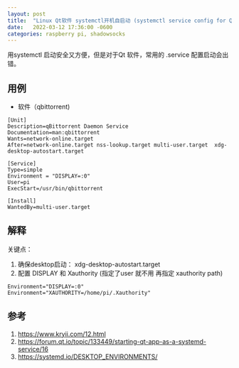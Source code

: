 ```yaml
---
layout: post
title:  "Linux Qt软件 systemctl开机自启动 (systemctl service config for Qt app)"
date:   2022-03-12 17:36:00 -0600
categories: raspberry pi, shadowsocks
---
```


用systemctl 启动安全又方便，但是对于Qt 软件，常用的 .service 配置启动会出错。 

## 用例
- 软件（qbittorrent)

```
[Unit]
Description=qBittorrent Daemon Service
Documentation=man:qbittorrent
Wants=network-online.target
After=network-online.target nss-lookup.target multi-user.target  xdg-desktop-autostart.target

[Service]
Type=simple
Environment = "DISPLAY=:0"
User=pi
ExecStart=/usr/bin/qbittorrent

[Install]
WantedBy=multi-user.target
```

## 解释
关键点：
1. 确保desktop启动： xdg-desktop-autostart.target
2. 配置 DISPLAY 和 Xauthority (指定了user 就不用 再指定 xauthority path)
```
Environment="DISPLAY=:0"
Environment="XAUTHORITY=/home/pi/.Xauthority"
```

## 参考
1. https://www.kryii.com/12.html
2. https://forum.qt.io/topic/133449/starting-qt-app-as-a-systemd-service/16
3. https://systemd.io/DESKTOP_ENVIRONMENTS/